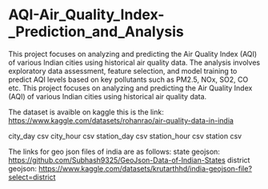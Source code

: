 # AQI-Air_Quality_Index-_Prediction_and_Analysis
This project focuses on analyzing and predicting the Air Quality Index (AQI) of various Indian cities using historical air quality data. The analysis involves exploratory data assessment, feature selection, and model training to predict AQI levels based on key pollutants such as PM2.5, NOx, SO2, CO etc. 
This project focuses on analyzing and predicting the Air Quality Index (AQI) of various Indian cities using historical air quality data.

The dataset is avaible on kaggle this is the link: https://www.kaggle.com/datasets/rohanrao/air-quality-data-in-india

city_day csv
city_hour csv
station_day csv
station_hour csv
station csv

The links for geo json files of india are as follows:
state geojson: https://github.com/Subhash9325/GeoJson-Data-of-Indian-States
district geojson: https://www.kaggle.com/datasets/krutarthhd/india-geojson-file?select=district

